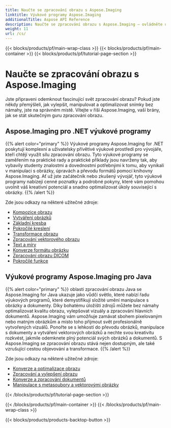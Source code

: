 ```yaml
---
title: Naučte se zpracování obrazu s Aspose.Imaging
linktitle: Výukové programy Aspose.Imaging
additionalTitle: Aspose API Reference
description: Naučte se zpracování obrazu s Aspose.Imaging – ovládněte umění manipulace s obrazem a jeho vylepšení s Aspose.Imaging. Ponořte se do světa pokročilého zpracování obrazu ještě dnes.
weight: 11
url: /cs/
---
```


{{< blocks/products/pf/main-wrap-class >}}
{{< blocks/products/pf/main-container >}}
{{< blocks/products/pf/tutorial-page-section >}}

# Naučte se zpracování obrazu s Aspose.Imaging


Jste připraveni odemknout fascinující svět zpracování obrazu? Pokud jste někdy přemýšleli, jak vylepšit, manipulovat a optimalizovat snímky bez námahy, jste na správném místě. Vítejte v říši Aspose.Imaging, vaší brány, jak se stát skutečným guru zpracování obrazu.

## Aspose.Imaging pro .NET výukové programy
{{% alert color="primary" %}}
Výukové programy Aspose.Imaging for .NET poskytují komplexní a uživatelsky přívětivé výukové prostředí pro vývojáře, kteří chtějí využít sílu zpracování obrazu. Tyto výukové programy se zaměřením na praktické rady a praktické příklady jsou navrženy tak, aby vybavily studenty znalostmi a dovednostmi potřebnými k tomu, aby vynikali v manipulaci s obrázky, úpravách a převodu formátů pomocí knihovny Aspose.Imaging. Ať už jste začátečník nebo zkušený vývojář, tyto výukové programy nabízejí cenné poznatky a podrobné pokyny, které vám pomohou uvolnit váš kreativní potenciál a snadno optimalizovat úkoly související s obrázky.
{{% /alert %}}

Zde jsou odkazy na některé užitečné zdroje:
 
- [Kompozice obrazu](./net/image-composition/)
- [Vytváření obrázků](./net/image-creation/)
- [Základní kresba](./net/basic-drawing/)
- [Pokročilé kreslení](./net/advanced-drawing/)
- [Transformace obrazu](./net/image-transformation/)
- [Zpracování vektorového obrazu](./net/vector-image-processing/)
- [Text a míry](./net/text-and-measurements/)
- [Konverze formátu obrázku](./net/image-format-conversion/)
- [Zpracování obrazu DICOM](./net/dicom-image-processing/)
- [Pokročilé funkce](./net/advanced-features/)


## Výukové programy Aspose.Imaging pro Java
{{% alert color="primary" %}}
oblasti zpracování obrazu Java se Aspose.Imaging for Java ukazuje jako vůdčí světlo, které nabízí řadu výukových programů, které demystifikují složité umění manipulace s obrázky a dokumenty. Díky bohatému úložišti zdrojů můžete bez námahy optimalizovat kvalitu obrazu, vylepšovat vizuály a zpracování hlavních dokumentů. Aspose.Imaging vám umožňuje zamávat sbohem pixelovaným nebo matným obrázkům a místo toho přijmout svět profesionálně vytvořených vizuálů. Ponořte se s lehkostí do převodu obrázků, manipulace s dokumenty a vytváření vektorových obrázků a nechte svou kreativitu rozkvést, jakmile odemknete plný potenciál svých obrázků a dokumentů. S Aspose.Imaging se zpracování obrazu stává nejen dostupným, ale také vzrušující cestou objevování a transformace.
{{% /alert %}}

Zde jsou odkazy na některé užitečné zdroje:
 
- [Konverze a optimalizace obrazu](./java/image-conversion-and-optimization/)
- [Zpracování a vylepšení obrazu](./java/image-processing-and-enhancement/)
- [Konverze a zpracování dokumentů](./java/document-conversion-and-processing/)
- [Manipulace s metasoubory a vektorovými obrázky](./java/metafile-and-vector-image-handling/)


{{< /blocks/products/pf/tutorial-page-section >}}

{{< /blocks/products/pf/main-container >}}
{{< /blocks/products/pf/main-wrap-class >}}

{{< blocks/products/products-backtop-button >}}
